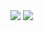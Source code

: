 
<img src="https://github-readme-stats.vercel.app/api?username=LecoSchmittElias&show_icons=true&theme=tokyonight"/> 

<img src="https://github-readme-stats-eight-theta.vercel.app/api/top-langs/?username=LecoSchmittElias&layout=compact&langs_count=8&theme=tokyonight&include_all_commits=true&count_private=true"/>
